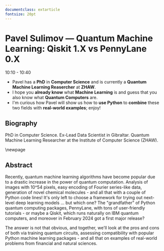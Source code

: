 ```yaml
---
documentclass: extarticle
fontsize: 20pt
---
```


# Pavel Sulimov — Quantum Machine Learning: Qiskit 1.X vs PennyLane 0.X

10:10 - 10:40

 * Pavel has a **PhD** in **Computer Science** and is currently a **Quantum Machine
   Learning Reasercher** at **ZHAW**.
 * I hope you **already know** what **Machine Learning** is and guess that you
   also know what **Quantum Computers** are.
 * I'm curious how Pavel will show us how to **use Python** to **combine**
   these two fields with **real-world examples**; enjoy!

## Biography

PhD in Computer Science. Ex-Lead Data Scientist in Gibraltar. Quantum Machine Learning Researcher at the Institute of Computer Science (ZHAW).

\newpage

## Abstract

Recently, quantum machine learning algorithms have become popular due to a drastic increase in the power of quantum computation. Analysis of images with 10^54 pixels, easy encoding of Fourier series-like data, generation of novel chemical molecules - and all that with a couple of Python code lines! It's only left to choose a framework for trying out next-level deep learning models ... but which one? The "grandfather" of Python quantum computing packages, PennyLane, with tons of user-friendly tutorials - or maybe a Qiskit, which runs naturally on IBM quantum computers, and moreover in February 2024 got a first major release? 

The answer is not that obvious, and together, we'll look at the pros and cons of both via training quantum circuits, assessing compatibility with popular Python machine learning packages - and all that on examples of real-world problems from financial and natural sciences.

